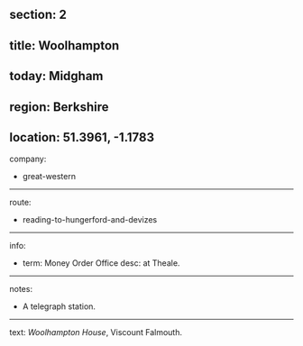 section: 2
----
title: Woolhampton
----
today: Midgham
----
region: Berkshire
----
location: 51.3961, -1.1783
----
company:
- great-western
----
route:
- reading-to-hungerford-and-devizes
----
info:
- term: Money Order Office
  desc: at Theale.
----
notes:
- A telegraph station.
----
text: *Woolhampton House*, Viscount Falmouth.
